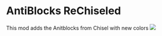 AntiBlocks ReChiseled
====================
This mod adds the Anitblocks from Chisel with new colors
![](https://media.forgecdn.net/attachments/530/590/2022-12-02_01.png)
